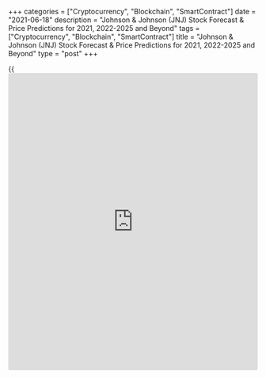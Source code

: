 +++
categories = ["Cryptocurrency", "Blockchain", "SmartContract"]
date = "2021-06-18"
description = "Johnson & Johnson (JNJ) Stock Forecast & Price Predictions for 2021, 2022-2025 and Beyond"
tags = ["Cryptocurrency", "Blockchain", "SmartContract"]
title = "Johnson & Johnson (JNJ) Stock Forecast & Price Predictions for 2021, 2022-2025 and Beyond"
type = "post"
+++

{{<iframe id="large-banner" src="https://www.bounty.group/#slide=5.0" width="100%" height="600" scrolling="no" style="border: 0px solid rgb(216, 221, 230); border-radius: 3px;">}}

2021-06-18

2021-06-18

Johnson and Johnson Stock Price Forecast: Will the Shares Keep
Rising?Jana Kane

[Johnson & Johnson][1] is an international giant that operates under
lots of brands in the healthcare segment globally. You have almost
definitely used at least one of its products. The company's stocks have
been rising since 2012. And it seems they have the chance  to grow even
more. Let's discover analysts' predictions. What is the future of
Johnson and Johnson?

The article covers the following subjects:

## Johnson & Johnson Stocks: Summary

Johnson & Johnson is a world giant in the healthcare industry. The
enterprise researches, develops, produces, and sells products in three
key segments: Consumer Health, Pharmaceutical, and Medical Devices.
Whenever you see the following brands, remember, Johnson & Johnson is
their parent company: Johnson's, Aveeno, Acuvue, Listerine, Clean &
Clear, Dr. Ci:Labo, Neutrogena, OGX, Tylenol, Benadryl, Zyrtec, Sudafed,
Nicorette, Stayfree, Carefree, and many more.

Also, the company offers products in therapeutic areas such as
immunology, infectious diseases, neuroscience, oncology, pulmonary
hypertension, and cardiovascular and metabolic diseases.

The Medical Devices segment includes a wide range of products that treat
conditions such as hemorrhagic and ischemic stroke; support hips, knees,
trauma, spine, sports; provide advanced and general surgery solutions
with a focus on breast aesthetics, ear, nose, and throat procedures, as
well as cataract and laser refractive surgery.

Here is some data on [JNJ's stocks][2] (New York Stock Exchange: JNJ):

  * Market cap: $434.41 billion

  * Shares outstanding: 2.63 billion

  * Public float: 2.63 billion

  * P/E ratio: 29.14

  * Payout ratio: 44.58% (based on this year's estimates)

  * EPS: $2.32

  * Dividend Yield: 2.57%

  * Total return price range (5 years): 98.49 - 170.55

  * Annual dividend: $4.24

  * Forecast 12-month forward PEG Ratio: 2.65

  * Average volume: 7.80 million shares

The enterprise was established in 1886 but only became a publicly traded
company on September 24, 1944.

The current JNJ stock quote is 161.98 US dollars.

## Key Factors That Affect Johnson & Johnson Stock Price in 2021 &
Beyond

There are common factors that impact stock performance, including
earnings reports, internal company events, industry [news](https://www.letsplayfx.com/blog/forex-news-website/), and global
market conditions. We will consider what could affect the Johnson and
Johnson stock forecast precisely.

### Vaccine

Johnson & Johnson has been increasing its number of collaborations with
different companies to develop a vaccine. Although the enterprise went
through difficulties in the manufacturing and shipping of the vaccine,
it's still among the leading producers. For instance, in April 2021, the
FDA advised a halt in the usage of the J&J Covid vaccine after 6 female
recipients experienced blood clots, and 1 died. Although stocks declined
by 3% during intraday trading, the price started rising fast. This
confirms that the position of vaccine producer is stronger than any
challenges. Thus, the stock price is expected to keep rising.

### Lawsuits

The case about talcum powder that causes cancer began in 2018 but has
been still affecting the company. Shares are dramatically affected by
[news](https://www.letsplayfx.com/blog/forex-news-website/) regarding such cases. As the firm owns various subsidiaries, it's
almost impossible to avoid such cases in the future.

### Right Strategy

The company bets on innovation and persistently spends funds on research
and development. Around a quarter of J&J's annual sales is generated by
products launched in the previous 5 years.

Also, Johnson & Johnson is a parent company of many popular brands.
Thus, wise investments continue boosting the company's revenue and
attracting new [investor](https://www.fintechee.com/tutorial-for-forex-trading/investor-mode/)s.

### Revenue

The quarterly revenue constantly beats the market's expectations. It's a
vital factor that triggers a stock rise even in challenging times. There
is no reason to expect a decline in the company's growth.

## JNJ Stock Price Forecast for 2021: Analysts’ Recommendations

Will Johnson & Johnson stock go up in 2021? The average 12-month
forecast by [12 Wall Street analysts][3] is $185.70. The maximum price
target is $200.00; the lowest potential rate is $164.00. The consensus
rating is "Buy" as 10 of 12 analysts set a buying rating, while 2
announced a holding rating.

### Credit Suisse

Analysts at Credit Suisse raised the price target from $178 to $187
maintaining a "Strong Buy" rating.

### Morgan Stanley

Morgan Stanley’ price expectation is $187. Analysts kept the
"Overweight" rating.

### JPMorgan Chase & Co

Analysts at JPMorgan Chase & Co predict JNJ price at $175 (the previous
projected price was $157). The rating is “Neutral”.

### Raymond James

Raymond James boosted the possible rate from $158 to $183. The rating is
“Outperform”.

### Wells Fargo & Company

Wells Fargo & Company reported a new price target for Johnson and
Johnson stocks at $190 vs. $175, changing the rating from “Positive” to
“Overweight”.

## Technical Analysis of JNJ Stock Price

Let’s have a look at the technical stock performance. On the [daily](https://www.fintecher.org/2020/03/03/forex-trading-daily-strategy/) chart
of [JNJ stocks][2], the current trend is bullish as the price has been
moving within the upward channel. However, the [Awesome Oscillator](https://www.algotradesoft.org/custom-indicator/awesome-oscillator.html)
signals a possibility of a fall. How much will the JNJ price drop? If
the price breaks below the channel's lower boundary, supports will lie
at $160 and $152. In case of a rebound from the channel's bottom line,
the price will climb towards the upper line, near $172.50.

Additionally, oscillators and Moving Averages provide a sell signal.
Classic pivot levels are:

S3 — 149.13

S2 — 158.75

S1 — 164.0

P — 168.37

R1 — 173.62

R2 — 177.99

R3 — 187.61

See the current Johnson and Johnson stock buy and sell rates below.

## Johnson and Johnson Stock Forecast for 2022

What should we expect next year? Wallet Investor has an optimistic JNJ
stock forecast for the JNJ price in 2022. Although the price won't
skyrocket, a solid bullish trend is what long-term [investor](https://www.fintechee.com/tutorial-for-forex-trading/investor-mode/)s need. The
opening rate in January is expected to be $172.401; by the end of the
year, the price will move to $181.825. Shares of huge companies such as
Johnson & Johnson are stable. It's confirmed by a narrow difference
between the minimum and maximum prices, around $1.5.

 **Month**

|

 **Opening price**

|

 **Closing price**

|

 **Minimum value**

|

 **Maximum value**  
  
---|---|---|---|---  
  
 **January**

|

172.401

|

173.042

|

172.401

|

173.402  
  
 **February**

|

173.181

|

173.218

|

172.865

|

173.315  
  
 **March**

|

173.387

|

173.639

|

172.892

|

173.639  
  
 **April**

|

173.703

|

176.571

|

173.703

|

176.571  
  
 **May**

|

176.637

|

176.672

|

176.514

|

176.993  
  
 **June**

|

176.603

|

177.356

|

176.449

|

177.356  
  
 **July**

|

177.388

|

178.668

|

177.388

|

178.723  
  
 **August**

|

178.600

|

178.677

|

178.504

|

178.775  
  
 **September**

|

178.698

|

179.155

|

178.685

|

179.339  
  
 **October**

|

178.995

|

180.274

|

178.909

|

180.274  
  
 **November**

|

180.524

|

181.806

|

180.524

|

181.810  
  
 **December**

|

181.858

|

181.825

|

181.710

|

182.168  
  
 _Source:[Wallet Investor][4]_

## JNJ Stock Forecast for 2023

What is the future price of JNJ shares? The bull case will continue in
2023, according to Wallet Investor. The stocks will start the year at
$181.839, rising to $191.299 in December. The price won't suffer
dramatic fluctuations, moving within a narrow range of USD 0.5 - 2.6.

 **Month**

|

 **Opening price**

|

 **Closing price**

|

 **Minimum value**

|

 **Maximum value**  
  
---|---|---|---|---  
  
 **January**

|

181.839

|

182.719

|

181.839

|

182.921  
  
 **February**

|

182.629

|

182.887

|

182.378

|

182.887  
  
 **March**

|

182.828

|

183.075

|

182.364

|

183.075  
  
 **April**

|

183.301

|

185.991

|

183.301

|

185.991  
  
 **May**

|

186.076

|

186.116

|

186.031

|

186.479  
  
 **June**

|

186.104

|

186.800

|

185.949

|

186.800  
  
 **July**

|

186.920

|

188.091

|

186.920

|

188.198  
  
 **August**

|

188.268

|

188.169

|

188.005

|

188.268  
  
 **September**

|

188.153

|

188.681

|

188.144

|

188.828  
  
 **October**

|

188.523

|

189.923

|

188.402

|

189.923  
  
 **November**

|

189.945

|

191.291

|

189.945

|

191.291  
  
 **December**

|

191.306

|

191.299

|

191.218

|

191.675  
  
 _Source:[Wallet Investor][4]_

## Long-Term JNJ Stock Forecast for 2025 and Beyond

Wallet Investor doesn't change its rosy Johnson and Johnson stock
outlook on the JNJ price. The shares will be quoted at $200.927 in
January 2025, climbing to $215.610 by July 2026. It's also important
that long-term declines aren't anticipated. Although the price may go up
and down, it won't result in an overall bearish trend.

 **Month**

|

 **Opening price**

|

 **Closing price**

|

 **Minimum value**

|

 **Maximum value**  
  
---|---|---|---|---  
  
 **2025**  
  
 **January**

|

200.927

|

201.604

|

200.927

|

201.930  
  
 **February**

|

201.425

|

201.787

|

201.346

|

201.863  
  
 **March**

|

201.674

|

202.031

|

201.342

|

202.031  
  
 **April**

|

202.305

|

205.159

|

202.305

|

205.161  
  
 **May**

|

205.209

|

205.080

|

205.070

|

205.476  
  
 **June**

|

204.958

|

205.740

|

204.943

|

205.740  
  
 **July**

|

205.981

|

207.203

|

205.981

|

207.245  
  
 **August**

|

207.171

|

207.102

|

206.989

|

207.261  
  
 **September**

|

207.071

|

207.725

|

207.071

|

207.841  
  
 **October**

|

207.644

|

208.864

|

207.415

|

208.864  
  
 **November**

|

208.994

|

210.167

|

208.994

|

210.167  
  
 **December**

|

210.238

|

210.378

|

210.213

|

210.661  
  
 **2026**  
  
 **January**

|

210.414

|

211.143

|

210.414

|

211.419  
  
 **February**

|

210.958

|

211.282

|

210.837

|

211.340  
  
 **March**

|

211.187

|

211.675

|

210.847

|

211.675  
  
 **April**

|

211.719

|

214.643

|

211.719

|

214.643  
  
 **May**

|

214.657

|

214.596

|

214.591

|

214.977  
  
 **June**

|

214.468

|

214.610

|

214.432

|

214.629  
  
 _Source:[Wallet Investor][4]_

How much will JNJ stock be worth in 10 years? The source doesn't provide
a longer-term Johnson and Johnson stock prediction as such long
forecasts are subject to constant changes. The stock market is highly
volatile; that's why all long-term price projections should be viewed
skeptically.

## A Price Timeline: JNJ Outlook

Price [history](https://www.fixpro.org/post/chargeless-historical-data-api-backtesting/) is a vital part of both short- and long-term prediction.
Historical stock’s moves give clues on the upcoming price direction.
Even last month’s fluctuations can predict a future price.

If you look at the chart of [JNJ stocks][2], you will see that the
overall uptrend began in 2012. Since then, the price has been climbing.
The price managed to set a new all-time high on May 20, 2021 when it
peaked at 171.07 US dollars. If analysts' Johnson and Johnson share
price forecasts are correct, the bullish trend will continue, and the
price will set new highs soon.

We will have a look at the price movements since 2018. The first half of
the year was negative for JNJ shares. Why was [J&J's stock][2] down? As
Johnson & Johnson is a consumer staples company, the overall market
trend pulled its stocks down. In 2018, changing consumer tastes lowered
the company’s stable income, while rising interest rates made high
dividend payouts less attractive.

However, the most harmful effect was caused by allegations that J&J's
baby talcum powder caused cancer. The stocks plunged after the court
claimed $4.7 billion payments to those who said that the company's baby
powder was the cause of their cancer.

Still, the price recovered soon after the company confirmed its decision
to appeal the court adjudication. Additionally, the company reported
strong second-quarter revenue.

In 2019, the price moved mostly sideways. That year, the litigation over
opioids and baby powder were key price drivers. J&J faced personal
injury claims by more than 100,000 plaintiffs. However, better-than-
expected earnings reports and growth in pharmaceutical sales supported
[investor](https://www.fintechee.com/tutorial-for-forex-trading/investor-mode/) sentiment.

In summer, stocks suffered as a court accused the company of
intentionally playing down the dangers and oversold the benefits of
opioids. In August, in the first trial for the destruction caused by
prescription painkillers, the court ordered Johnson & Johnson to pay the
state $572 million. In October, the price started recovering.

It's not a secret why JNJ stocks plunged in February-March 2020. The
Covid pandemic affected the whole stock market. However, the shares
rapidly recovered. The company started working on its own Covid-19
vaccine.

In February, the firm launched a clinical study in cooperation with
Apple to define whether the Heartline™ Study app on iPhone, and the ECG
app and irregular rhythm notification on Apple Watch could reduce the
probability of stroke and raise health outcomes with earlier detection
of atrial fibrillation.

In the past year, the company had to remove its baby powder brand in the
US and Canada due to "changes in consumer habits" and "misinformation
around the product's safety." In November, the company failed to reverse
a $2 billion verdict related to asbestos in its baby and other talc
products. However, the company's cash balance and investments helped it
stay afloat even in such a difficult year.

In 2021, stocks continued rising. Although Johnson and Johnson had to
temporarily halt shipping of the coronavirus vaccine in March due to the
spoiling of 15 million doses, it didn't affect the share price.

## Is Investing in Johnson & Johnson a Good Idea?

Johnson & Johnson is a well-known brand that operates worldwide. The
company is on the list of Dividend Kings, 24 companies that have boosted
their dividends for over 50 consecutive years.

 **Year**

|

 **Average**

|

 **Low**

|

 **High**  
  
---|---|---|---  
  
 **2021**

|

$185.73

|

$169.01

|

$205.89  
  
 **2022**

|

$253.46

|

$215.7

|

$274.19  
  
 **2023**

|

$267.27

|

$254.07

|

$275.38  
  
 **2024**

|

$249.64

|

$246.53

|

$251.44  
  
 **2025**

|

$248.04

|

$244.33

|

$252.18  
  
 **2026**

|

$254.1

|

$241.68

|

$265.16  
  
 **2027**

|

$227.65

|

$196.45

|

$252.26  
  
 **2028**

|

$158.95

|

$133.34

|

$193.69  
  
 **2029**

|

$115.48

|

$107.47

|

$129.08  
  
 **2030**

|

$105.84

|

$104.19

|

$107.35  
  
 _Source:[AI Pickup LLC][5]_

Are JNJ stocks a good buy? JNJ stocks are good for long-term
investments. Additionally, you can try stock trading. A LiteForex demo
account provides a wide range of trading instruments and technical
indicators to gain experience.

## Johnson & Johnson Price Prediction FAQ

## Price chart of JNJ in real time mode

The content of this article reflects the author’s opinion and does not
necessarily reflect the official position of LiteForex. The material
published on this page is provided for informational purposes only and
should not be considered as the provision of investment advice for the
purposes of Directive 2004/39/EC.

Rate this article:

{{value}}

( {{count}} {{title}} )

   1. www.liteforex.com/trading/trading-instruments/cfd-nyse/JNJ/
   2. my.liteforex.com/trading/chart?symbol=%23JNJ
   3. www.marketbeat.com/stocks/NYSE/JNJ/price-target/
   4. wallet[investor](https://www.fintechee.com/tutorial-for-forex-trading/investor-mode/).com/stock-forecast/jnj-stock-prediction
   5. aipickup.com/stock-prediction/jnj-stock-forecast